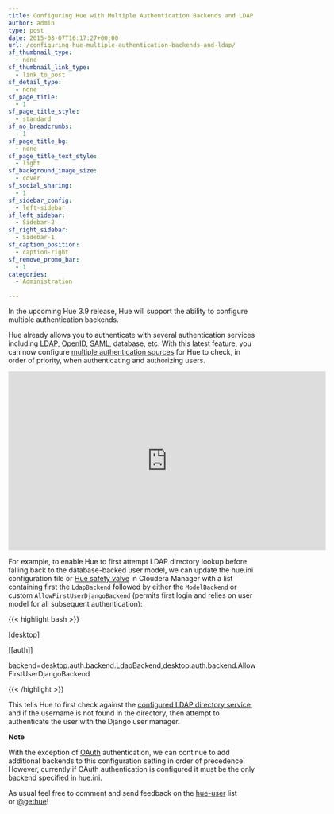 ```yaml
---
title: Configuring Hue with Multiple Authentication Backends and LDAP
author: admin
type: post
date: 2015-08-07T16:17:27+00:00
url: /configuring-hue-multiple-authentication-backends-and-ldap/
sf_thumbnail_type:
  - none
sf_thumbnail_link_type:
  - link_to_post
sf_detail_type:
  - none
sf_page_title:
  - 1
sf_page_title_style:
  - standard
sf_no_breadcrumbs:
  - 1
sf_page_title_bg:
  - none
sf_page_title_text_style:
  - light
sf_background_image_size:
  - cover
sf_social_sharing:
  - 1
sf_sidebar_config:
  - left-sidebar
sf_left_sidebar:
  - Sidebar-2
sf_right_sidebar:
  - Sidebar-1
sf_caption_position:
  - caption-right
sf_remove_promo_bar:
  - 1
categories:
  - Administration

---
```

In the upcoming Hue 3.9 release, Hue will support the ability to configure multiple authentication backends.

Hue already allows you to authenticate with several authentication services including [LDAP][1], [OpenID][2], [SAML][3], database, etc. With this latest feature, you can now configure <span style="text-decoration: underline;">multiple authentication sources</span> for Hue to check, in order of priority, when authenticating and authorizing users.

<iframe src="https://player.vimeo.com/video/135654347?dnt=1&app_id=122963" width="640" height="360" frameborder="0" title="Hadoop Tutorial: configuring Hue with Multiple Authentication Backends" allow="autoplay; fullscreen" allowfullscreen></iframe>

For example, to enable Hue to first attempt LDAP directory lookup before falling back to the database-backed user model, we can update the hue.ini configuration file or [Hue safety valve][4] in Cloudera Manager with a list containing first the `LdapBackend` followed by either the `ModelBackend` or custom `AllowFirstUserDjangoBackend` (permits first login and relies on user model for all subsequent authentication):

{{< highlight bash >}}

[desktop]

[[auth]]

backend=desktop.auth.backend.LdapBackend,desktop.auth.backend.AllowFirstUserDjangoBackend

{{< /highlight >}}

This tells Hue to first check against the [configured LDAP directory service][5], and if the username is not found in the directory, then attempt to authenticate the user with the Django user manager.

**Note**

With the exception of [OAuth][6] authentication, we can continue to add additional backends to this configuration setting in order of precedence. However, currently if OAuth authentication is configured it must be the only backend specified in hue.ini.

As usual feel free to comment and send feedback on the [hue-user][7] list or [@gethue][8]!

 [1]: https://gethue.com/making-hadoop-accessible-to-your-employees-with-ldap/
 [2]: https://github.com/cloudera/hue/blob/master/desktop/conf.dist/hue.ini#L414
 [3]: https://gethue.com/sso-with-hue-new-saml-backend/
 [4]: http://www.cloudera.com/content/cloudera/en/documentation/cloudera-manager/v4-8-3/Cloudera-Manager-Managing-Clusters/cmmc_safety_valve.html
 [5]: http://www.cloudera.com/content/cloudera/en/documentation/core/latest/topics/cdh_sg_hue_ldap_config.html
 [6]: https://github.com/cloudera/hue/blob/master/desktop/conf.dist/hue.ini#L433
 [7]: http://groups.google.com/a/cloudera.org/group/hue-user
 [8]: https://twitter.com/gethue
